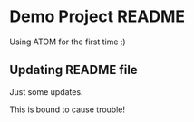  # Demo Project README
 Using ATOM for the first time :)

 ## Updating README file

 Just some updates.

This is bound to cause trouble!
